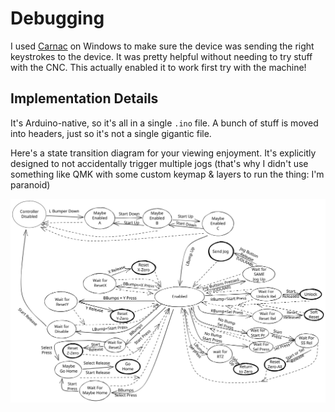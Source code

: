 # Debugging

I used [Carnac](https://github.com/Code52/carnac) on Windows to make sure the
device was sending the right keystrokes to the device. It was pretty helpful
without needing to try stuff with the CNC. This actually enabled it to work
first try with the machine!

## Implementation Details

It's Arduino-native, so it's all in a single `.ino` file. A bunch of stuff is
moved into headers, just so it's not a single gigantic file.

Here's a state transition diagram for your viewing enjoyment. It's explicitly
designed to not accidentally trigger multiple jogs (that's why I didn't use
something like QMK with some custom keymap & layers to run the thing: I'm
paranoid)

![Alt text](../img/state-diagram.svg)
